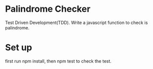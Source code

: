 # Palindrome Checker
Test Driven Development(TDD). Write a javascript function to check is palindrome. 

# Set up
first run npm install, then npm test to check the test.


